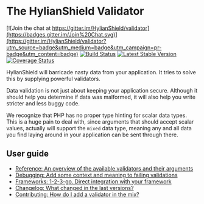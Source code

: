# The HylianShield Validator

[![Join the chat at https://gitter.im/HylianShield/validator](https://badges.gitter.im/Join%20Chat.svg)](https://gitter.im/HylianShield/validator?utm_source=badge&utm_medium=badge&utm_campaign=pr-badge&utm_content=badge) [![Build Status](https://travis-ci.org/HylianShield/validator.png?branch=master)](https://travis-ci.org/HylianShield/validator) [![Latest Stable Version](https://poser.pugx.org/hylianshield/validator/v/stable.png)](https://packagist.org/packages/hylianshield/validator) [![Coverage Status](https://coveralls.io/repos/HylianShield/validator/badge.svg?branch=master&service=github)](https://coveralls.io/github/HylianShield/validator?branch=master)

HylianShield will barricade nasty data from your application. It tries to solve this by supplying powerful validators.

Data validation is not just about keeping your application secure. Although it should help you determine if data was malformed, it will also help you write stricter and less buggy code.

We recognize that PHP has no proper type hinting for scalar data types. This is a huge pain to deal with, since arguments that should accept scalar values, actually will support the `mixed` data type, meaning any and all data you find laying around in your application can be sent through there.

## User guide

- [Reference: An overview of the available validators and their arguments](REFERENCE.md)
- [Debugging: Add some context and meaning to failing validations](DEBUGGING.md)
- [Frameworks: 1-2-3-go. Direct integration with your framework](FRAMEWORKS.md)
- [Changelog: What changed in the last versions?](CHANGELOG.md)
- [Contributing: How do I add a validator in the mix?](CONTRIBUTING.md)
